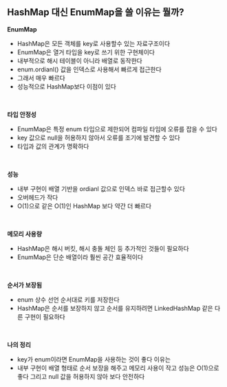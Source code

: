 ## HashMap 대신 EnumMap을 쓸 이유는 뭘까?

**EnumMap**
- HashMap은 모든 객체를 key로 사용할수 있는 자료구조이다
- EnumMap은 열거 타입을 key로 쓰기 위한 구현체이다
- 내부적으로 해시 테이블이 아니라 배열로 동작한다
- enum.ordianl() 값을 인덱스로 사용해서 빠르게 접근한다
- 그래서 매우 빠르다
- 성능적으로 HashMap보다 이점이 있다

<br/>

**타입 안정성**
- EnumMap은 특정 enum 타입으로 제한되어 컴파일 타임에 오류를 잡을 수 있다
- key 값으로 null을 허용하지 않아서 오류를 조기에 발견할 수 있다
- 타입과 값의 관계가 명확하다

<br/>

**성능**
- 내부 구현이 배열 기반을 ordianl 값으로 인덱스 바로 접근할수 있다
- 오버헤드가 작다
- O(1)으로 같은 O(1)인 HashMap 보다 약간 더 빠르다

<br/>

**메모리 사용량**
- HashMap은 해시 버킷, 해시 충돌 체인 등 추가적인 것들이 필요하다
- EnumMap은 단순 배열이라 훨씬 공간 효율적이다

<br/>

**순서가 보장됨**
- enum 상수 선언 순서대로 키를 저장한다
- HashMap은 순서를 보장하지 않고 순서를 유지하려면 LinkedHashMap 같은 다른 구현이 필요하다


<br/>

**나의 정리**
- key가 enum이라면 EnumMap을 사용하는 것이 좋다 이유는
- 내부 구현이 배열 형태로 순서 보장을 해주고 메모리 사용이 작고 성능은 O(1)으로 좋다 그리고 null 값을 허용하지 않아 보다 안전하다 








